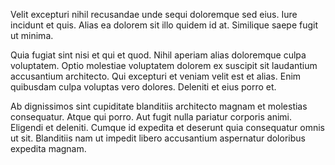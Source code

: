 Velit excepturi nihil recusandae unde sequi doloremque sed eius. Iure incidunt et quis. Alias ea dolorem sit illo quidem id at. Similique saepe fugit ut minima.
 Quia fugiat sint nisi et qui et quod. Nihil aperiam alias doloremque culpa voluptatem. Optio molestiae voluptatem dolorem ex suscipit sit laudantium accusantium architecto. Qui excepturi et veniam velit est et alias. Enim quibusdam culpa voluptas vero dolores. Deleniti et eius porro et.
 Ab dignissimos sint cupiditate blanditiis architecto magnam et molestias consequatur. Atque qui porro. Aut fugit nulla pariatur corporis animi. Eligendi et deleniti. Cumque id expedita et deserunt quia consequatur omnis ut sit. Blanditiis nam ut impedit libero accusantium aspernatur doloribus expedita magnam.